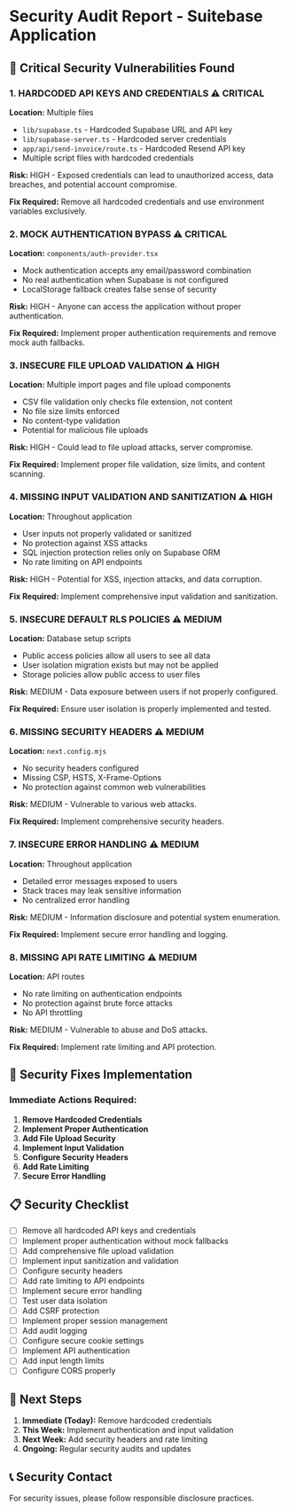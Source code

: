 # Security Audit Report - Suitebase Application

## 🚨 Critical Security Vulnerabilities Found

### 1. **HARDCODED API KEYS AND CREDENTIALS** ⚠️ CRITICAL

**Location:** Multiple files
- `lib/supabase.ts` - Hardcoded Supabase URL and API key
- `lib/supabase-server.ts` - Hardcoded server credentials  
- `app/api/send-invoice/route.ts` - Hardcoded Resend API key
- Multiple script files with hardcoded credentials

**Risk:** HIGH - Exposed credentials can lead to unauthorized access, data breaches, and potential account compromise.

**Fix Required:** Remove all hardcoded credentials and use environment variables exclusively.

### 2. **MOCK AUTHENTICATION BYPASS** ⚠️ CRITICAL

**Location:** `components/auth-provider.tsx`
- Mock authentication accepts any email/password combination
- No real authentication when Supabase is not configured
- LocalStorage fallback creates false sense of security

**Risk:** HIGH - Anyone can access the application without proper authentication.

**Fix Required:** Implement proper authentication requirements and remove mock auth fallbacks.

### 3. **INSECURE FILE UPLOAD VALIDATION** ⚠️ HIGH

**Location:** Multiple import pages and file upload components
- CSV file validation only checks file extension, not content
- No file size limits enforced
- No content-type validation
- Potential for malicious file uploads

**Risk:** HIGH - Could lead to file upload attacks, server compromise.

**Fix Required:** Implement proper file validation, size limits, and content scanning.

### 4. **MISSING INPUT VALIDATION AND SANITIZATION** ⚠️ HIGH

**Location:** Throughout application
- User inputs not properly validated or sanitized
- No protection against XSS attacks
- SQL injection protection relies only on Supabase ORM
- No rate limiting on API endpoints

**Risk:** HIGH - Potential for XSS, injection attacks, and data corruption.

**Fix Required:** Implement comprehensive input validation and sanitization.

### 5. **INSECURE DEFAULT RLS POLICIES** ⚠️ MEDIUM

**Location:** Database setup scripts
- Public access policies allow all users to see all data
- User isolation migration exists but may not be applied
- Storage policies allow public access to user files

**Risk:** MEDIUM - Data exposure between users if not properly configured.

**Fix Required:** Ensure user isolation is properly implemented and tested.

### 6. **MISSING SECURITY HEADERS** ⚠️ MEDIUM

**Location:** `next.config.mjs`
- No security headers configured
- Missing CSP, HSTS, X-Frame-Options
- No protection against common web vulnerabilities

**Risk:** MEDIUM - Vulnerable to various web attacks.

**Fix Required:** Implement comprehensive security headers.

### 7. **INSECURE ERROR HANDLING** ⚠️ MEDIUM

**Location:** Throughout application
- Detailed error messages exposed to users
- Stack traces may leak sensitive information
- No centralized error handling

**Risk:** MEDIUM - Information disclosure and potential system enumeration.

**Fix Required:** Implement secure error handling and logging.

### 8. **MISSING API RATE LIMITING** ⚠️ MEDIUM

**Location:** API routes
- No rate limiting on authentication endpoints
- No protection against brute force attacks
- No API throttling

**Risk:** MEDIUM - Vulnerable to abuse and DoS attacks.

**Fix Required:** Implement rate limiting and API protection.

## 🔧 Security Fixes Implementation

### Immediate Actions Required:

1. **Remove Hardcoded Credentials**
2. **Implement Proper Authentication**
3. **Add File Upload Security**
4. **Implement Input Validation**
5. **Configure Security Headers**
6. **Add Rate Limiting**
7. **Secure Error Handling**

## 📋 Security Checklist

- [ ] Remove all hardcoded API keys and credentials
- [ ] Implement proper authentication without mock fallbacks
- [ ] Add comprehensive file upload validation
- [ ] Implement input sanitization and validation
- [ ] Configure security headers
- [ ] Add rate limiting to API endpoints
- [ ] Implement secure error handling
- [ ] Test user data isolation
- [ ] Add CSRF protection
- [ ] Implement proper session management
- [ ] Add audit logging
- [ ] Configure secure cookie settings
- [ ] Implement API authentication
- [ ] Add input length limits
- [ ] Configure CORS properly

## 🚀 Next Steps

1. **Immediate (Today):** Remove hardcoded credentials
2. **This Week:** Implement authentication and input validation
3. **Next Week:** Add security headers and rate limiting
4. **Ongoing:** Regular security audits and updates

## 📞 Security Contact

For security issues, please follow responsible disclosure practices. 